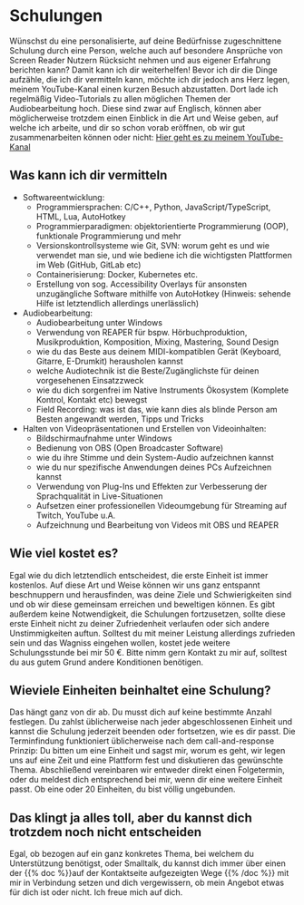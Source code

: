 <!--
.. title: Schulungen
.. slug: teaching
.. date: 2023-07-19 14:03:01 UTC+02:00
.. tags: 
.. category: 
.. link: 
.. description: 
.. type: text
-->

# Schulungen

Wünschst du eine personalisierte, auf deine Bedürfnisse zugeschnittene Schulung durch eine Person, welche auch auf besondere Ansprüche von Screen Reader Nutzern Rücksicht nehmen und aus eigener Erfahrung berichten kann? Damit kann ich dir weiterhelfen! Bevor ich dir die Dinge aufzähle, die ich dir vermitteln kann, möchte ich dir jedoch ans Herz legen, meinem YouTube-Kanal einen kurzen Besuch abzustatten. Dort lade ich regelmäßig Video-Tutorials zu allen möglichen Themen der Audiobearbeitung hoch. Diese sind zwar auf Englisch, können aber möglicherweise trotzdem einen Einblick in die Art und Weise geben, auf welche ich arbeite, und dir so schon vorab eröffnen, ob wir gut zusammenarbeiten können oder nicht: [Hier geht es zu meinem YouTube-Kanal](https://www.youtube.com/@tonibarthmusic)

## Was kann ich dir vermitteln

* Softwareentwicklung:
    - Programmiersprachen: C/C++, Python, JavaScript/TypeScript, HTML, Lua, AutoHotkey
    - Programmierparadigmen: objektorientierte Programmierung (OOP), funktionale Programmierung und mehr
    - Versionskontrollsysteme wie Git, SVN: worum geht es und wie verwendet man sie, und wie bediene ich die wichtigsten Plattformen im Web (GitHub, GitLab etc)
    - Containerisierung: Docker, Kubernetes etc.
    - Erstellung von sog. Accessibility Overlays für ansonsten unzugängliche Software mithilfe von AutoHotkey (Hinweis: sehende Hilfe ist letztendlich allerdings unerlässlich)
* Audiobearbeitung:
    - Audiobearbeitung unter Windows
    - Verwendung von REAPER für bspw. Hörbuchproduktion, Musikproduktion, Komposition, Mixing, Mastering, Sound Design
    - wie du das Beste aus deinem MIDI-kompatiblen Gerät (Keyboard, Gitarre, E-Drumkit) herausholen kannst
    - welche Audiotechnik ist die Beste/Zugänglichste für deinen vorgesehenen Einsatzzweck
    - wie du dich sorgenfrei im Native Instruments Ökosystem (Komplete Kontrol, Kontakt etc) bewegst
    - Field Recording: was ist das, wie kann dies als blinde Person am Besten angewandt werden, Tipps und Tricks
* Halten von Videopräsentationen und Erstellen von Videoinhalten:
    - Bildschirmaufnahme unter Windows
    - Bedienung von OBS (Open Broadcaster Software)
    - wie du ihre Stimme und dein System-Audio aufzeichnen kannst
    - wie du nur spezifische Anwendungen deines PCs Aufzeichnen kannst
    - Verwendung von Plug-Ins und Effekten zur Verbesserung der Sprachqualität in Live-Situationen
    - Aufsetzen einer professionellen Videoumgebung für Streaming auf Twitch, YouTube u.A.
    - Aufzeichnung und Bearbeitung von Videos mit OBS und REAPER

## Wie viel kostet es?

Egal wie du dich letztendlich entscheidest, die erste Einheit ist immer kostenlos. Auf diese Art und Weise können wir uns ganz entspannt beschnuppern und herausfinden, was deine Ziele und Schwierigkeiten sind und ob wir diese gemeinsam erreichen und beweltigen können. Es gibt außerdem keine Notwendigkeit, die Schulungen fortzusetzen, sollte diese erste Einheit nicht zu deiner Zufriedenheit verlaufen oder sich andere Unstimmigkeiten auftun.
Solltest du mit meiner Leistung allerdings zufrieden sein und das Wagniss eingehen wollen, kostet jede weitere Schulungsstunde bei mir 50 €. Bitte nimm gern Kontakt zu mir auf, solltest du aus gutem Grund andere Konditionen benötigen.

## Wieviele Einheiten beinhaltet eine Schulung?

Das hängt ganz von dir ab. Du musst dich auf keine bestimmte Anzahl festlegen. Du zahlst üblicherweise nach jeder abgeschlossenen Einheit und kannst die Schulung jederzeit beenden oder fortsetzen, wie es dir passt. Die Terminfindung funktioniert üblicherweise nach dem call-and-response Prinzip: Du bitten um eine Einheit und sagst mir, worum es geht, wir legen uns auf eine Zeit und eine Plattform fest und diskutieren das gewünschte Thema. Abschließend vereinbaren wir entweder direkt einen Folgetermin, oder du meldest dich entsprechend bei mir, wenn dir eine weitere Einheit passt. Ob eine oder 20 Einheiten, du bist völlig ungebunden.

## Das klingt ja alles toll, aber du kannst dich trotzdem noch nicht entscheiden

Egal, ob bezogen auf ein ganz konkretes Thema, bei welchem du Unterstützung benötigst, oder Smalltalk, du kannst dich immer über einen der {{% doc %}}auf der Kontaktseite aufgezeigten Wege <contact>{{% /doc %}} mit mir in Verbindung setzen und dich vergewissern, ob mein Angebot etwas für dich ist oder nicht. Ich freue mich auf dich.
